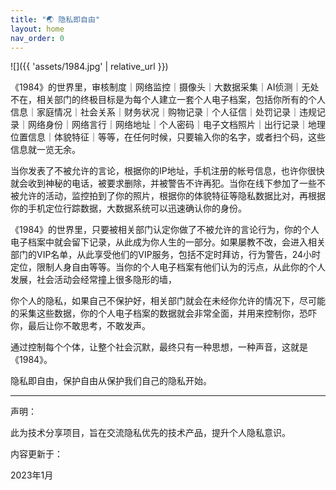 ```yaml
---
title: "🌏 隐私即自由"
layout: home
nav_order: 0
---
```


![]({{ 'assets/1984.jpg' | relative_url }})

《1984》的世界里，审核制度｜网络监控｜摄像头｜大数据采集｜AI侦测｜无处不在，相关部门的终极目标是为每个人建立一套个人电子档案，包括你所有的个人信息｜家庭情况｜社会关系｜财务状况｜购物记录｜个人征信｜处罚记录｜违规记录｜网络身份｜网络言行｜网络地址｜个人密码｜电子文档照片｜出行记录｜地理位置信息｜体貌特征｜等等，在任何时候，只要输入你的名字，或者扫个码，这些信息就一览无余。

当你发表了不被允许的言论，根据你的IP地址，手机注册的帐号信息，也许你很快就会收到神秘的电话，被要求删除，并被警告不许再犯。当你在线下参加了一些不被允许的活动，监控拍到了你的照片，根据你的体貌特征等隐私数据比对，再根据你的手机定位行踪数据，大数据系统可以迅速确认你的身份。

《1984》的世界里，只要被相关部门认定你做了不被允许的言论行为，你的个人电子档案中就会留下记录，从此成为你人生的一部分。如果屡教不改，会进入相关部门的VIP名单，从此享受他们的VIP服务，包括不定时拜访，行为警告，24小时定位，限制人身自由等等。当你的个人电子档案有他们认为的污点，从此你的个人发展，社会活动会经常撞上很多隐形的墙，

你个人的隐私，如果自己不保护好，相关部门就会在未经你允许的情况下，尽可能的采集这些数据，你的个人电子档案的数据就会非常全面，并用来控制你，恐吓你，最后让你不敢思考，不敢发声。

通过控制每个个体，让整个社会沉默，最终只有一种思想，一种声音，这就是《1984》。

隐私即自由，保护自由从保护我们自己的隐私开始。

---

声明：

此为技术分享项目，旨在交流隐私优先的技术产品，提升个人隐私意识。

内容更新于：

2023年1月
